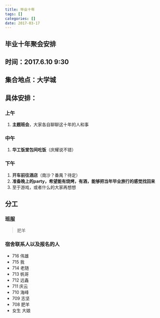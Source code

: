```yaml
---
title: 毕业十年
tags: []
categories: []
date: 2017-03-17
---
```


## 毕业十年聚会安排

## 时间：2017.6.10 9:30

## 集合地点：大学城

## 具体安排：

### 上午
1. **主题班会**，大家各自聊聊这十年的人和事

### 中午
1. **华工饭堂包间吃饭**（庆耀说不错）

### 下午
1. **开车前往酒店**（南沙？番禺？待定）
2. **准备晚上的party，希望能有烧烤，有酒，能够把当年毕业旅行的感觉找回来**
3. 至于游戏，或者什么的大家再想想

## 分工
### 班服
>肥羊

### 宿舍联系人以及报名的人
- 716 伟雄
- 715 我
- 714 老随
- 713 帆哥
- 712 远鑫
- 711 庆云
- 710 海峰
- 709 志坚
- 708 肥羊
- 女生 大娘
